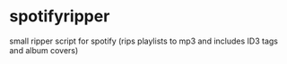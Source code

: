 spotifyripper
=============

small ripper script for spotify (rips playlists to mp3 and includes ID3 tags and album covers) 
